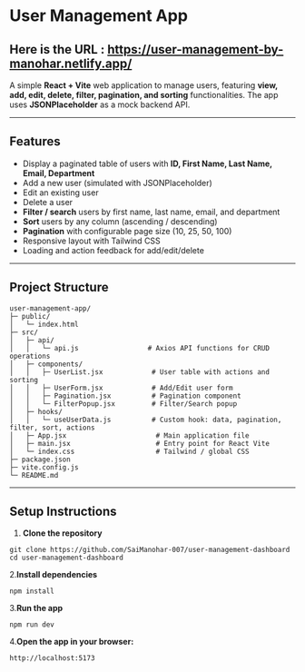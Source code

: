 
# User Management App
## Here is the URL : https://user-management-by-manohar.netlify.app/


A simple **React + Vite** web application to manage users, featuring **view, add, edit, delete, filter, pagination, and sorting** functionalities. The app uses **JSONPlaceholder** as a mock backend API.

---

## **Features**

- Display a paginated table of users with **ID, First Name, Last Name, Email, Department**
- Add a new user (simulated with JSONPlaceholder)
- Edit an existing user
- Delete a user
- **Filter / search** users by first name, last name, email, and department
- **Sort** users by any column (ascending / descending)
- **Pagination** with configurable page size (10, 25, 50, 100)
- Responsive layout with Tailwind CSS
- Loading and action feedback for add/edit/delete

---

## **Project Structure**


```
user-management-app/
├─ public/
│   └─ index.html
├─ src/
│   ├─ api/
│   │   └─ api.js                 # Axios API functions for CRUD operations
│   ├─ components/
│   │   ├─ UserList.jsx            # User table with actions and sorting
│   │   ├─ UserForm.jsx            # Add/Edit user form
│   │   ├─ Pagination.jsx          # Pagination component
│   │   └─ FilterPopup.jsx         # Filter/Search popup
│   ├─ hooks/
│   │   └─ useUserData.js          # Custom hook: data, pagination, filter, sort, actions
│   ├─ App.jsx                      # Main application file
│   ├─ main.jsx                     # Entry point for React Vite
│   └─ index.css                    # Tailwind / global CSS
├─ package.json
├─ vite.config.js
└─ README.md
```


---

## **Setup Instructions**

1. **Clone the repository**
```
git clone https://github.com/SaiManohar-007/user-management-dashboard
cd user-management-dashboard
```

2.**Install dependencies**
```
npm install
```

3.**Run the app**
```
npm run dev
```

4.**Open the app in your browser:**
```
http://localhost:5173
```

